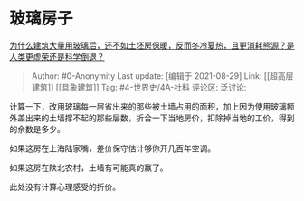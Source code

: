 # 玻璃房子
[为什么建筑大量用玻璃后，还不如土坯房保暖，反而冬冷夏热，且更消耗熊源？是人类更虚荣还是科学倒退？](https://www.zhihu.com/question/436688266/answer/2090096755)

> Author: #0-Anonymity
> Last update: [编辑于 2021-08-29]
> Link: [[超高层建筑]] [[具象建筑]]
> Tag: #4-世界史/4A-社科
> 评论区:
> 泛讨论:

计算一下，改用玻璃每一层省出来的那些被土墙占用的面积，加上因为使用玻璃额外盖出来的土墙撑不起的那些层数，折合一下当地房价，扣除掉当地的工价，得到的余数是多少。

如果这房在上海陆家嘴，差价保守估计够你开几百年空调。

如果这房在陕北农村，土墙有可能真的赢了。

此处没有计算心理感受的折价。
